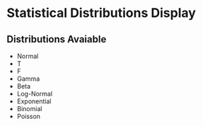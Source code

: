 # Statistical Distributions Display

## Distributions Avaiable
* Normal
* T
* F
* Gamma
* Beta
* Log-Normal
* Exponential
* Binomial
* Poisson